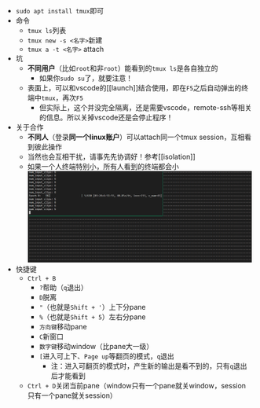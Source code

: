 - `sudo apt install tmux`即可
- 命令
  - `tmux ls`列表
  - `tmux new -s <名字>`新建
  - `tmux a -t <名字>` attach
- 坑
  - **不同用户**（比如`root`和非`root`）能看到的`tmux ls`是各自独立的
    - 如果你`sudo su`了，就要注意！
  - 表面上，可以和vscode的[[launch]]结合使用，即在`F5`之后自动弹出的终端中`tmux`，再次`F5`
    - 但实际上，这个并没完全隔离，还是需要vscode，remote-ssh等相关的信息。所以关掉vscode还是会停止程序！
- 关于合作
  - **不同人**（登录**同一个linux账户**）可以attach同一个tmux session，互相看到彼此操作
  - 当然也会互相干扰，请事先先协调好！参考[[isolation]]
  - 如果一个人终端特别小，所有人看到的终端都会小 ![](tmux-terminal-size.png)
- 快捷键
  - `Ctrl + B`
    - `?`帮助（`q`退出）
    - `D`脱离
    - `"`（也就是`Shift + '`）上下分pane
    - `%`（也就是`Shift + 5`）左右分pane
    - `方向键`移动pane
    - `C`新窗口
    - `数字键`移动window（比pane大一级）
    - `[`进入可上下、`Page up`等翻页的模式，`q`退出
      - 注：进入可翻页的模式时，产生新的输出是看不到的，只有`q`退出后才能看到
  - `Ctrl + D`关闭当前pane（window只有一个pane就关window，session只有一个pane就关session）